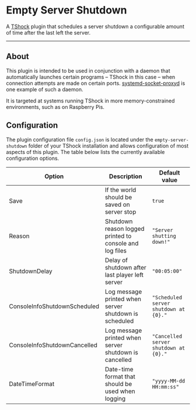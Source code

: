 # Empty Server Shutdown

A [TShock](https://github.com/Pryaxis/TShock) plugin that schedules a server shutdown a
configurable amount of time after the last left the server.

---

## About

This plugin is intended to be used in conjunction with a daemon that automatically launches
certain programs – TShock in this case – when connection attempts are made on certain ports.
[systemd-socket-proxyd](https://www.freedesktop.org/software/systemd/man/systemd-socket-proxyd.html)
is one example of such a daemon.

It is targeted at systems running TShock in more memory-constrained environments, such as on
Raspberry Pis.

## Configuration

The plugin configuration file `config.json` is located under the `empty-server-shutdown` folder of
your TShock installation and allows configuration of most aspects of this plugin. The table below
lists the currently available configuration options.

| Option                       | Description                                             | Default value                         |
|------------------------------|---------------------------------------------------------|---------------------------------------|
| Save                         | If the world should be saved on server stop             | `true`                                |
| Reason                       | Shutdown reason logged printed to console and log files | `"Server shutting down!"`             |
| ShutdownDelay                | Delay of shutdown after last player left server         | `"00:05:00"`                          |
| ConsoleInfoShutdownScheduled | Log message printed when server shutdown is scheduled   | `"Scheduled server shutdown at {0}."` |
| ConsoleInfoShutdownCancelled | Log message printed when server shutdown is cancelled   | `"Cancelled server shutdown at {0}."` |
| DateTimeFormat               | Date-time format that should be used when logging       | `"yyyy-MM-dd HH:mm:ss"`               |
